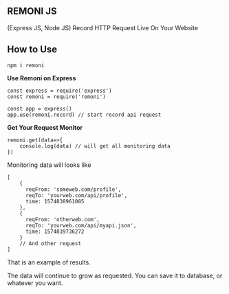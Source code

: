 ## REMONI JS

(Express JS, Node JS) Record HTTP Request Live On Your Website

## How to Use

    npm i remoni


**Use Remoni on Express**

    const express = require('express')
    const remoni = require('remoni')

    const app = express()
    app.use(remoni.record) // start record api request

**Get Your Request Monitor**

    remoni.get(data=>{
	    console.log(data) // will get all monitoring data
    })

Monitoring data will looks like

    [
	    {
	      reqFrom: 'someweb.com/profile',
	      reqTo: 'yourweb.com/api/profile',
	      time: 1574838961085
	    },
	    {
	      reqFrom: 'otherweb.com',
	      reqTo: 'yourweb.com/api/myapi.json',
	      time: 1574839736272
	    }
	    // And other request
    ]

That is an example of results.

The data will continue to grow as requested. You can save it to database, or whatever you want.
